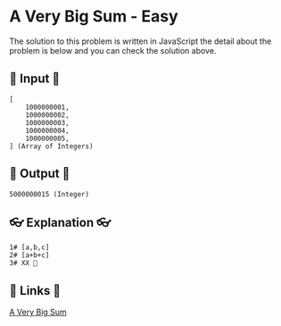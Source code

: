 # A Very Big Sum - Easy

The solution to this problem is written in JavaScript the detail about the problem is below and you can check the solution above.

## 🥚 Input 🥚

```
[
    1000000001,
    1000000002,
    1000000003,
    1000000004,
    1000000005,
] (Array of Integers)
```

## 🐣 Output 🐣

```
5000000015 (Integer)
```

## 👓 Explanation 👓

```
1# [a,b,c]
2# [a+b+c]
3# XX 🎉
```

## 🔗 Links 🔗

[A Very Big Sum](https://www.hackerrank.com/challenges/a-very-big-sum/problem)
